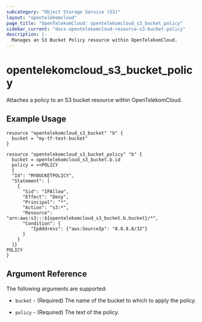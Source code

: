 ```yaml
---
subcategory: "Object Storage Service (S3)"
layout: "opentelekomcloud"
page_title: "OpenTelekomCloud: opentelekomcloud_s3_bucket_policy"
sidebar_current: "docs-opentelekomcloud-resource-s3-bucket-policy"
description: |-
  Manages an S3 Bucket Policy resource within OpenTelekomCloud.
---
```


# opentelekomcloud_s3_bucket_policy

Attaches a policy to an S3 bucket resource within OpenTelekomCloud.

## Example Usage

```hcl
resource "opentelekomcloud_s3_bucket" "b" {
  bucket = "my-tf-test-bucket"
}

resource "opentelekomcloud_s3_bucket_policy" "b" {
  bucket = opentelekomcloud_s3_bucket.b.id
  policy = <<POLICY
  {
  "Id": "MYBUCKETPOLICY",
  "Statement": [
    {
      "Sid": "IPAllow",
      "Effect": "Deny",
      "Principal": "*",
      "Action": "s3:*",
      "Resource": "arn:aws:s3:::${opentelekomcloud_s3_bucket.b.bucket}/*",
      "Condition": {
         "IpAddress": {"aws:SourceIp": "8.8.8.8/32"}
      }
    }
  ]}
POLICY
}
```

## Argument Reference

The following arguments are supported:

* `bucket` - (Required) The name of the bucket to which to apply the policy.

* `policy` - (Required) The text of the policy.
